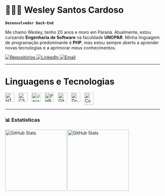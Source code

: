 # 👩🏻‍💻 Wesley Santos Cardoso

**`Desenvolvedor Back-End`**

Me chamo Wesley, tenho 20 anos e moro em Paraná. Atualmente, estou cursando <b>Engenharia de Software</b> na faculdade <b>UNOPAR</b>. Minha linguagem de programação predominante é <b>PHP</b>, mas estou sempre aberto a aprender novas tecnologias e a aprimorar meus conhecimentos.

<p align="left">
    <a href="https://github.com/WesleySantosC?tab=repositories">
        <img 
            alt="Repositórios" 
            title="Repositórios" 
            src="https://custom-icon-badges.demolab.com/badge/-repositórios-55960c?style=for-the-badge&labelColor=488207&logo=repo"
        />
    </a>
    <a href="https://linkedin.com/in/wesley-santos-991979255">
        <img src="https://img.shields.io/badge/LinkedIn-0077B5?style=for-the-badge&logo=linkedin&logoColor=white" alt="LinkedIn" 
        />
    </a>
    <a href="mailto:wesleysantoscardoso2404@gmail.com">
        <img src="https://img.shields.io/badge/Email-D14836?style=for-the-badge&logo=gmail&logoColor=white" alt="Email" 
        />
    </a>
</p>



---
# Linguagens e Tecnologias
<img 
    align="left" 
    alt="HTML"
    title="HTML" 
    width="30px" 
    style="padding-right: 10px;" 
    src="https://cdn.jsdelivr.net/gh/devicons/devicon@latest/icons/html5/html5-original.svg" 
/>
<img 
    align="left" 
    alt="CSS" 
    title="CSS"
    width="30px" 
    style="padding-right: 10px;" 
    src="https://cdn.jsdelivr.net/gh/devicons/devicon@latest/icons/css3/css3-original.svg" 
/>
<img 
    align="left" 
    alt="JavaScript" 
    title="JavaScript"
    width="30px" 
    style="padding-right: 10px;" 
    src="https://cdn.jsdelivr.net/gh/devicons/devicon@latest/icons/javascript/javascript-original.svg" 
/>

<img 
    aling="left"
    alt="Codeigniter"
    title="Codeigniter"
    width="30px"
    style="padding-right: 10px"
    src="https://cdn.jsdelivr.net/gh/devicons/devicon/icons/codeigniter/codeigniter-plain.svg" alt="CodeIgniter" width="40" height="40"
/>
<img 
    align="left" 
    alt="PHP" 
    title="PHP"
    width="30px" 
    style="padding-right: 10px;" 
    src="https://cdn.jsdelivr.net/gh/devicons/devicon@latest/icons/php/php-original.svg" 
/>
<img 
    align="left" 
    alt="Git" 
    title="Git"
    width="30px" 
    style="padding-right: 10px;" 
    src="https://cdn.jsdelivr.net/gh/devicons/devicon@latest/icons/git/git-original.svg" 
/>
<img 
    align="left" 
    alt="Docker" 
    title="Docker"
    width="30px" 
    style="padding-right: 10px;" 
    src="https://cdn.jsdelivr.net/gh/devicons/devicon@latest/icons/docker/docker-original.svg" 
/>

---

### 📊 Estatísticas

<p>
    <img 
        align="left" 
        alt="GitHub Stats" 
        height="200" 
        src="https://github-readme-stats.vercel.app/api/top-langs/?username=WesleySantosC&theme=tokyonight&layout=compact&custom_title=Tecnologias&langs_count=9" 
    />
    <img 
        align="left" 
        alt="GitHub Stats" 
        height="200" 
        style="padding-right: 10px;" 
        src="https://github-readme-stats.vercel.app/api?username=WesleySantosC&show_icons=true&theme=tokyonight" 
    />
</p>
